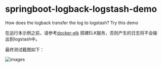 # springboot-logback-logstash-demo
How does the logback transfer the log to logstash? Try this demo

在运行本示例之前，请参考[docker-elk](https://github.com/Evan1120/docker-elk) 搭建ELK服务，否则产生的日志将不会输出到logstash中。


最终测试截图如下：

![images](https://github.com/Evan1120/springboot-logback-logstash-demo/blob/master/screenshorts/demo.png)
